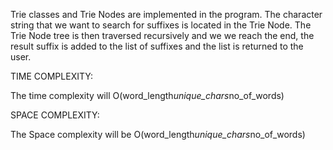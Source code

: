 Trie classes and Trie Nodes are implemented in the program. The character string that we want to search for suffixes is located in the Trie Node. The Trie Node tree is then traversed recursively and we we reach the end, the result suffix is added to the list of suffixes and the list is returned to the user.

TIME COMPLEXITY:

The time complexity will O(word_length*unique_chars*no_of_words)


SPACE COMPLEXITY:

The Space complexity will be O(word_length*unique_chars*no_of_words)